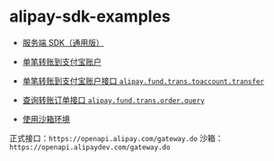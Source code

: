 # alipay-sdk-examples

- [服务端 SDK（通用版）](https://docs.open.alipay.com/54/103419)
- [单笔转账到支付宝账户](https://docs.open.alipay.com/309/106235/)


- [单笔转账到支付宝账户接口 `alipay.fund.trans.toaccount.transfer`](https://docs.open.alipay.com/api_28/alipay.fund.trans.toaccount.transfer)
- [查询转账订单接口 `alipay.fund.trans.order.query`](https://docs.open.alipay.com/api_28/alipay.fund.trans.order.query)


- [使用沙箱环境](https://docs.open.alipay.com/200/105311)

正式接口：`https://openapi.alipay.com/gateway.do`
沙箱：`https://openapi.alipaydev.com/gateway.do`


